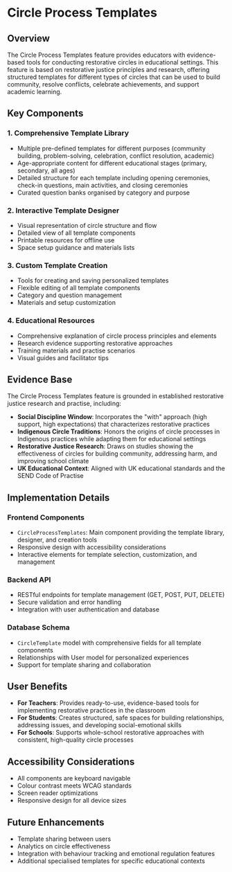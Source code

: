 # Circle Process Templates

## Overview
The Circle Process Templates feature provides educators with evidence-based tools for conducting restorative circles in educational settings. This feature is based on restorative justice principles and research, offering structured templates for different types of circles that can be used to build community, resolve conflicts, celebrate achievements, and support academic learning.

## Key Components

### 1. Comprehensive Template Library
- Multiple pre-defined templates for different purposes (community building, problem-solving, celebration, conflict resolution, academic)
- Age-appropriate content for different educational stages (primary, secondary, all ages)
- Detailed structure for each template including opening ceremonies, check-in questions, main activities, and closing ceremonies
- Curated question banks organised by category and purpose

### 2. Interactive Template Designer
- Visual representation of circle structure and flow
- Detailed view of all template components
- Printable resources for offline use
- Space setup guidance and materials lists

### 3. Custom Template Creation
- Tools for creating and saving personalized templates
- Flexible editing of all template components
- Category and question management
- Materials and setup customization

### 4. Educational Resources
- Comprehensive explanation of circle process principles and elements
- Research evidence supporting restorative approaches
- Training materials and practise scenarios
- Visual guides and facilitator tips

## Evidence Base
The Circle Process Templates feature is grounded in established restorative justice research and practise, including:

- **Social Discipline Window**: Incorporates the "with" approach (high support, high expectations) that characterizes restorative practices
- **Indigenous Circle Traditions**: Honors the origins of circle processes in Indigenous practices while adapting them for educational settings
- **Restorative Justice Research**: Draws on studies showing the effectiveness of circles for building community, addressing harm, and improving school climate
- **UK Educational Context**: Aligned with UK educational standards and the SEND Code of Practise

## Implementation Details

### Frontend Components
- `CircleProcessTemplates`: Main component providing the template library, designer, and creation tools
- Responsive design with accessibility considerations
- Interactive elements for template selection, customization, and management

### Backend API
- RESTful endpoints for template management (GET, POST, PUT, DELETE)
- Secure validation and error handling
- Integration with user authentication and database

### Database Schema
- `CircleTemplate` model with comprehensive fields for all template components
- Relationships with User model for personalized experiences
- Support for template sharing and collaboration

## User Benefits
- **For Teachers**: Provides ready-to-use, evidence-based tools for implementing restorative practices in the classroom
- **For Students**: Creates structured, safe spaces for building relationships, addressing issues, and developing social-emotional skills
- **For Schools**: Supports whole-school restorative approaches with consistent, high-quality circle processes

## Accessibility Considerations
- All components are keyboard navigable
- Colour contrast meets WCAG standards
- Screen reader optimizations
- Responsive design for all device sizes

## Future Enhancements
- Template sharing between users
- Analytics on circle effectiveness
- Integration with behaviour tracking and emotional regulation features
- Additional specialised templates for specific educational contexts
